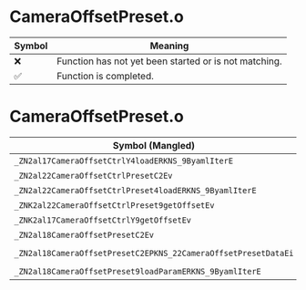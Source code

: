# CameraOffsetPreset.o
| Symbol | Meaning 
| ------------- | ------------- 
| :x: | Function has not yet been started or is not matching. 
| :white_check_mark: | Function is completed. 


# CameraOffsetPreset.o
| Symbol (Mangled) | Symbol (Demangled) | Decompiled? |
| ------------- |  ------------- | ------------- |
| `_ZN2al17CameraOffsetCtrlY4loadERKNS_9ByamlIterE` | `al::CameraOffsetCtrlY::load(al::ByamlIter const&)` | :x: |
| `_ZN2al22CameraOffsetCtrlPresetC2Ev` | `al::CameraOffsetCtrlPreset::CameraOffsetCtrlPreset(void)` | :x: |
| `_ZN2al22CameraOffsetCtrlPreset4loadERKNS_9ByamlIterE` | `al::CameraOffsetCtrlPreset::load(al::ByamlIter const&)` | :x: |
| `_ZNK2al22CameraOffsetCtrlPreset9getOffsetEv` | `al::CameraOffsetCtrlPreset::getOffset(void)const` | :x: |
| `_ZNK2al17CameraOffsetCtrlY9getOffsetEv` | `al::CameraOffsetCtrlY::getOffset(void)const` | :x: |
| `_ZN2al18CameraOffsetPresetC2Ev` | `al::CameraOffsetPreset::CameraOffsetPreset(void)` | :x: |
| `_ZN2al18CameraOffsetPresetC2EPKNS_22CameraOffsetPresetDataEi` | `al::CameraOffsetPreset::CameraOffsetPreset(al::CameraOffsetPresetData const*,int)` | :x: |
| `_ZN2al18CameraOffsetPreset9loadParamERKNS_9ByamlIterE` | `al::CameraOffsetPreset::loadParam(al::ByamlIter const&)` | :x: |
